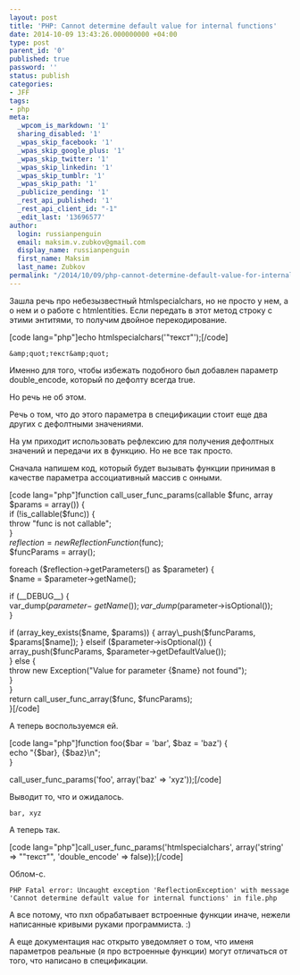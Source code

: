 ```yaml
---
layout: post
title: 'PHP: Cannot determine default value for internal functions'
date: 2014-10-09 13:43:26.000000000 +04:00
type: post
parent_id: '0'
published: true
password: ''
status: publish
categories:
- JFF
tags:
- php
meta:
  _wpcom_is_markdown: '1'
  sharing_disabled: '1'
  _wpas_skip_facebook: '1'
  _wpas_skip_google_plus: '1'
  _wpas_skip_twitter: '1'
  _wpas_skip_linkedin: '1'
  _wpas_skip_tumblr: '1'
  _wpas_skip_path: '1'
  _publicize_pending: '1'
  _rest_api_published: '1'
  _rest_api_client_id: "-1"
  _edit_last: '13696577'
author:
  login: russianpenguin
  email: maksim.v.zubkov@gmail.com
  display_name: russianpenguin
  first_name: Maksim
  last_name: Zubkov
permalink: "/2014/10/09/php-cannot-determine-default-value-for-internal-functions/"
---
```

Зашла речь про небезызвестный htmlspecialchars, но не просто у нем, а о нем и о работе с htmlentities. Если передать в этот метод строку с этими энтитями, то получим двойное перекодирование.

[code lang="php"]echo htmlspecialchars('&quot;текст&quot;');[/code]

```
&amp;quot;текст&amp;quot;
```

Именно для того, чтобы избежать подобного был добавлен параметр double\_encode, который по дефолту всегда true.

Но речь не об этом.

Речь о том, что до этого параметра в спецификации стоит еще два других с дефолтными значениями.

На ум приходит использовать рефлексию для получения дефолтных значений и передачи их в функцию. Но не все так просто.

Сначала напишем код, который будет вызывать функции принимая в качестве параметра ассоциативный массив с онными.

[code lang="php"]function call\_user\_func\_params(callable $func, array $params = array()) {  
 if (!is\_callable($func)) {  
 throw "func is not callable";  
 }  
 $reflection = new ReflectionFunction($func);  
 $funcParams = array();

foreach ($reflection-\>getParameters() as $parameter) {  
 $name = $parameter-\>getName();

if (\_\_DEBUG\_\_) {  
 var\_dump($parameter-\>getName());  
 var\_dump($parameter-\>isOptional());  
 }

if (array\_key\_exists($name, $params)) {  
 array\_push($funcParams, $params[$name]);  
 } elseif ($parameter-\>isOptional()) {  
 array\_push($funcParams, $parameter-\>getDefaultValue());  
 } else {  
 throw new Exception("Value for parameter {$name} not found");  
 }  
 }  
 return call\_user\_func\_array($func, $funcParams);  
}[/code]

А теперь воспользуемся ей.

[code lang="php"]function foo($bar = 'bar', $baz = 'baz') {  
 echo "{$bar}, {$baz}\n";  
}

call\_user\_func\_params('foo', array('baz' =\> 'xyz'));[/code]

Выводит то, что и ожидалось.

```
bar, xyz
```

А теперь так.

[code lang="php"]call\_user\_func\_params('htmlspecialchars', array('string' =\> "&quot;текст&quot;", 'double\_encode' =\> false));[/code]

Облом-с.

```
PHP Fatal error: Uncaught exception 'ReflectionException' with message 'Cannot determine default value for internal functions' in file.php
```

А все потому, что пхп обрабатывает встроенные функции иначе, нежели написанные кривыми руками программиста. :)

А еще документация нас открыто уведомляет о том, что именя параметров реальные (я про встроенные функции) могут отличаться от того, что написано в спецификации.

